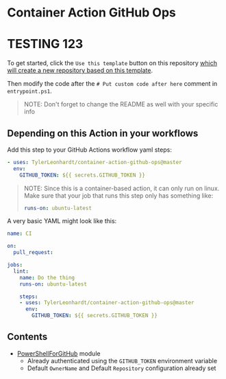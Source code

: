 # Container Action GitHub Ops
# TESTING 123
To get started,
click the
`Use this template`
button on this repository
[which will create a new repository based on this template](https://github.blog/2019-06-06-generate-new-repositories-with-repository-templates/).

Then modify the code after the
`# Put custom code after here`
comment in
`entrypoint.ps1`.

> NOTE: Don't forget to change the README as well with your specific info

## Depending on this Action in your workflows

Add this step to your GitHub Actions workflow yaml steps:

```yaml
- uses: TylerLeonhardt/container-action-github-ops@master
  env:
    GITHUB_TOKEN: ${{ secrets.GITHUB_TOKEN }}
```

> NOTE: Since this is a container-based action, it can only run on linux. Make sure that your job that runs this step only has something like:
> ```yaml
> runs-on: ubuntu-latest
> ```

A very basic YAML might look like this:

```yaml
name: CI

on:
  pull_request:

jobs:
  lint:
    name: Do the thing
    runs-on: ubuntu-latest

    steps:
    - uses: TylerLeonhardt/container-action-github-ops@master
      env:
        GITHUB_TOKEN: ${{ secrets.GITHUB_TOKEN }}
```

## Contents

* [PowerShellForGitHub](https://github.com/Microsoft/PowerShellForGitHub) module
  * Already authenticated using the `GITHUB_TOKEN` environment variable
  * Default `OwnerName` and Default `Repository` configuration already set
